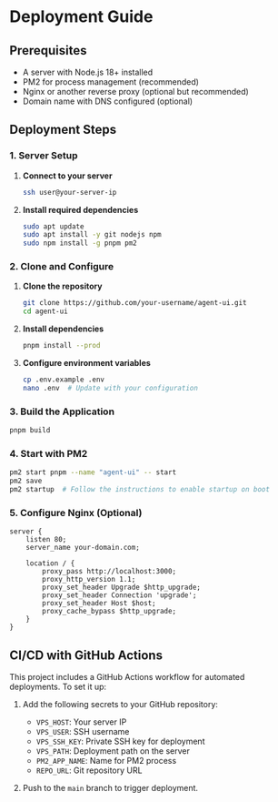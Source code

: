 # Deployment Guide

## Prerequisites

- A server with Node.js 18+ installed
- PM2 for process management (recommended)
- Nginx or another reverse proxy (optional but recommended)
- Domain name with DNS configured (optional)

## Deployment Steps

### 1. Server Setup

1. **Connect to your server**

   ```bash
   ssh user@your-server-ip
   ```

2. **Install required dependencies**
   ```bash
   sudo apt update
   sudo apt install -y git nodejs npm
   sudo npm install -g pnpm pm2
   ```

### 2. Clone and Configure

1. **Clone the repository**

   ```bash
   git clone https://github.com/your-username/agent-ui.git
   cd agent-ui
   ```

2. **Install dependencies**

   ```bash
   pnpm install --prod
   ```

3. **Configure environment variables**
   ```bash
   cp .env.example .env
   nano .env  # Update with your configuration
   ```

### 3. Build the Application

```bash
pnpm build
```

### 4. Start with PM2

```bash
pm2 start pnpm --name "agent-ui" -- start
pm2 save
pm2 startup  # Follow the instructions to enable startup on boot
```

### 5. Configure Nginx (Optional)

```nginx
server {
    listen 80;
    server_name your-domain.com;

    location / {
        proxy_pass http://localhost:3000;
        proxy_http_version 1.1;
        proxy_set_header Upgrade $http_upgrade;
        proxy_set_header Connection 'upgrade';
        proxy_set_header Host $host;
        proxy_cache_bypass $http_upgrade;
    }
}
```

## CI/CD with GitHub Actions

This project includes a GitHub Actions workflow for automated deployments. To set it up:

1. Add the following secrets to your GitHub repository:

   - `VPS_HOST`: Your server IP
   - `VPS_USER`: SSH username
   - `VPS_SSH_KEY`: Private SSH key for deployment
   - `VPS_PATH`: Deployment path on the server
   - `PM2_APP_NAME`: Name for PM2 process
   - `REPO_URL`: Git repository URL

2. Push to the `main` branch to trigger deployment.
